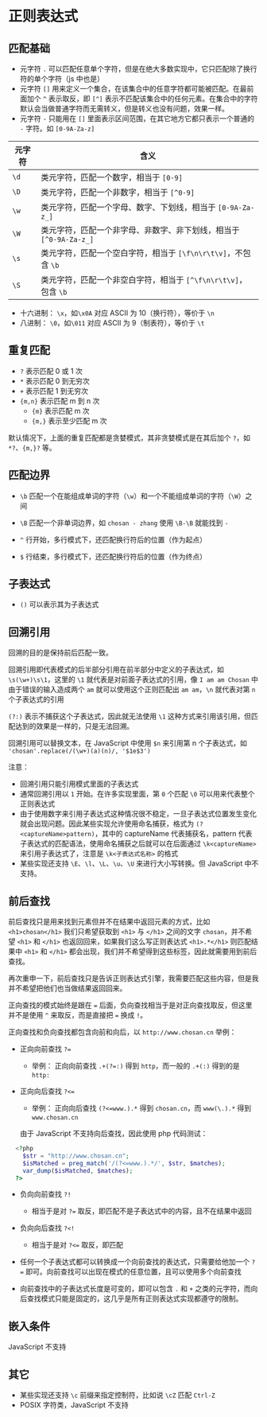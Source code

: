 # 正则表达式

## 匹配基础

- 元字符 `.` 可以匹配任意单个字符，但是在绝大多数实现中，它只匹配除了换行符的单个字符（js 中也是）
- 元字符 `[]` 用来定义一个集合，在该集合中的任意字符都可能被匹配。在最前面加个 `^` 表示取反，即 `[^]` 表示不匹配该集合中的任何元素。在集合中的字符默认会当做普通字符而无需转义，但是转义也没有问题，效果一样。
- 元字符 `-` 只能用在 `[]` 里面表示区间范围，在其它地方它都只表示一个普通的 `-` 字符。如 `[0-9A-Za-z]`

| 元字符 | 含义                                                               |
| ------ | ------------------------------------------------------------------ |
| `\d`   | 类元字符，匹配一个数字，相当于 `[0-9]`                             |
| `\D`   | 类元字符，匹配一个非数字，相当于 `[^0-9]`                          |
| `\w`   | 类元字符，匹配一个字母、数字、下划线，相当于 `[0-9A-Za-z_]`        |
| `\W`   | 类元字符，匹配一个非字母、非数字、非下划线，相当于 `[^0-9A-Za-z_]` |
| `\s`   | 类元字符，匹配一个空白字符，相当于 `[\f\n\r\t\v]`，不包含 `\b`     |
| `\S`   | 类元字符，匹配一个非空白字符，相当于 `[^\f\n\r\t\v]`，包含 `\b`    |

- 十六进制： `\x`，如`\x0A` 对应 ASCII 为 10（换行符），等价于 `\n`
- 八进制： `\0`，如`\011` 对应 ASCII 为 9（制表符），等价于 `\t`

## 重复匹配

- `?` 表示匹配 0 或 1 次
- `*` 表示匹配 0 到无穷次
- `+` 表示匹配 1 到无穷次
- `{m,n}` 表示匹配 m 到 n 次
  - `{m}` 表示匹配 m 次
  - `{m,}` 表示至少匹配 m 次

默认情况下，上面的重复匹配都是贪婪模式，其非贪婪模式是在其后加个 `?`，如 `*?`、`{m,}?` 等。

## 匹配边界

- `\b` 匹配一个在能组成单词的字符（`\w`）和一个不能组成单词的字符（`\W`）之间
- `\B` 匹配一个非单词边界，如 `chosan - zhang` 使用 `\B-\B` 就能找到 `-`

- `^` 行开始，多行模式下，还匹配换行符后的位置（作为起点）
- `$` 行结束，多行模式下，还匹配换行符后的位置（作为终点）

## 子表达式

- `()` 可以表示其为子表达式

## 回溯引用

回溯的目的是保持前后匹配一致。

回溯引用即代表模式的后半部分引用在前半部分中定义的子表达式，如 `\s(\w+)\s\1`，这里的 `\1` 就代表是对前面子表达式的引用，像 `I am am Chosan` 中由于错误的输入造成两个 `am` 就可以使用这个正则匹配出 `am am`，`\n` 就代表对第 `n` 个子表达式的引用

`(?:)` 表示不捕获这个子表达式，因此就无法使用 `\1` 这种方式来引用该引用，但匹配达到的效果是一样的，只是无法回溯。

回溯引用可以替换文本，在 JavaScript 中使用 `$n` 来引用第 n 个子表达式，如 `'chosan'.replace(/(\w+)(a)(n)/, '$1e$3')`

注意：

- 回溯引用只能引用模式里面的子表达式
- 通常回溯引用以 `1` 开始。在许多实现里面，第 `0` 个匹配 `\0` 可以用来代表整个正则表达式
- 由于使用数字来引用子表达式这种情况很不稳定，一旦子表达式位置发生变化就会出现问题。因此某些实现允许使用命名捕获，格式为 `(?<captureName>pattern)`，其中的 captureName 代表捕获名，pattern 代表子表达式的匹配语法，使用命名捕获之后就可以在后面通过 `\k<captureName>` 来引用子表达式了，注意是 `\k<子表达式名称>` 的格式
- 某些实现还支持 `\E`、`\l`、`\L`、`\u`、`\U` 来进行大小写转换。但 JavaScript 中不支持。

## 前后查找

前后查找只是用来找到元素但并不在结果中返回元素的方式，比如 `<h1>chosan</h1>` 我们只希望获取到 `<h1>` 与 `</h1>` 之间的文字 `chosan`，并不希望 `<h1>` 和 `</h1>` 也返回回来，如果我们这么写正则表达式 `<h1>.*</h1>` 则匹配结果中 `<h1>` 和 `</h1>` 都会出现，我们并不希望得到这些标签，因此就需要用到前后查找。

再次重申一下，前后查找只是告诉正则表达式引擎，我需要匹配这些内容，但是我并不希望把他们也当做结果返回回来。

正向查找的模式始终是跟在 `=` 后面，负向查找相当于是对正向查找取反，但这里并不是使用 `^` 来取反，而是直接把 `=` 换成 `!`。

正向查找和负向查找都包含向前和向后，以 `http://www.chosan.cn` 举例：

- 正向向前查找 `?=`
  - 举例： 正向向前查找 `.+(?=:)` 得到 `http`，而一般的 `.+(:)` 得到的是 `http:`
- 正向向后查找 `?<=`

  - 举例： 正向向后查找 `(?<=www.).*` 得到 `chosan.cn`，而 `www(\.).*` 得到 `www.chosan.cn`

  由于 JavaScript 不支持向后查找，因此使用 php 代码测试：

```php
  <?php
    $str = "http://www.chosan.cn";
    $isMatched = preg_match('/(?<=www.).*/', $str, $matches);
    var_dump($isMatched, $matches);
  ?>
```

- 负向向前查找 `?!`
  - 相当于是对 `?=` 取反，即匹配不是子表达式中的内容，且不在结果中返回
- 负向向后查找 `?<!`

  - 相当于是对 `?<=` 取反，即匹配

- 任何一个子表达式都可以转换成一个向前查找的表达式，只需要给他加一个 `?=` 即可。向前查找可以出现在模式的任意位置，且可以使用多个向前查找
- 向前查找中的子表达式长度是可变的，即可以包含 `.` 和 `+` 之类的元字符，而向后查找模式只能是固定的，这几乎是所有正则表达式实现都遵守的限制。

## 嵌入条件

JavaScript 不支持

## 其它

- 某些实现还支持 `\c` 前缀来指定控制符，比如说 `\cZ` 匹配 `Ctrl-Z`
- POSIX 字符类，JavaScript 不支持
